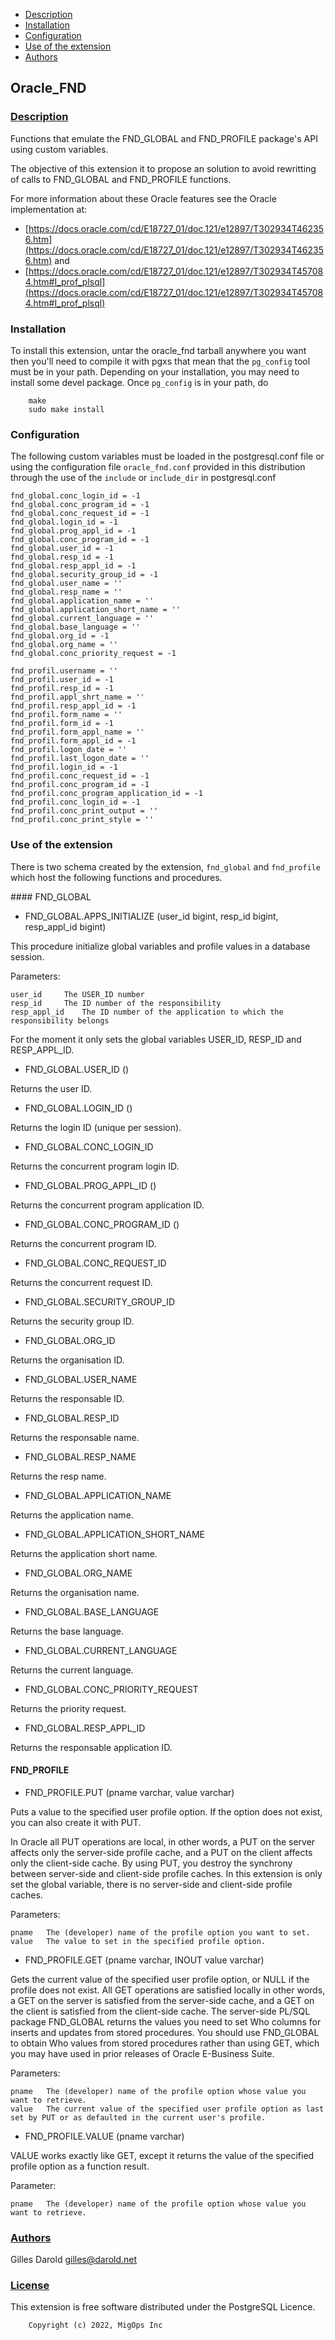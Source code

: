 * [Description](#description)
* [Installation](#installation)
* [Configuration](#configuration)
* [Use of the extension](#use-of-the-extension)
* [Authors](#authors)

## Oracle_FND

### [Description](#description)

Functions that emulate the FND_GLOBAL and FND_PROFILE package's API using
custom variables.

The objective of this extension it to propose an solution to avoid rewritting
of calls to FND_GLOBAL and FND_PROFILE functions.

For more information about these Oracle features see the Oracle implementation at:
* [https://docs.oracle.com/cd/E18727_01/doc.121/e12897/T302934T462356.htm](https://docs.oracle.com/cd/E18727_01/doc.121/e12897/T302934T462356.htm) and
* [https://docs.oracle.com/cd/E18727_01/doc.121/e12897/T302934T457084.htm#I_prof_plsql](https://docs.oracle.com/cd/E18727_01/doc.121/e12897/T302934T457084.htm#I_prof_plsql)


### Installation

To install this extension, untar the oracle_fnd tarball anywhere you want then
you'll need to compile it with pgxs that mean that the `pg_config` tool must be
in your path.  Depending on your installation, you may need to install some devel
package. Once `pg_config` is in your path, do

        make
        sudo make install

### Configuration

The following custom variables must be loaded in the postgresql.conf file or using
the configuration file `oracle_fnd.conf` provided in this distribution through the
use of the `include` or `include_dir` in postgresql.conf

```
fnd_global.conc_login_id = -1
fnd_global.conc_program_id = -1
fnd_global.conc_request_id = -1
fnd_global.login_id = -1
fnd_global.prog_appl_id = -1
fnd_global.conc_program_id = -1
fnd_global.user_id = -1
fnd_global.resp_id = -1
fnd_global.resp_appl_id = -1
fnd_global.security_group_id = -1
fnd_global.user_name = ''
fnd_global.resp_name = ''
fnd_global.application_name = ''
fnd_global.application_short_name = ''
fnd_global.current_language = ''
fnd_global.base_language = ''
fnd_global.org_id = -1
fnd_global.org_name = ''
fnd_global.conc_priority_request = -1

fnd_profil.username = ''
fnd_profil.user_id = -1
fnd_profil.resp_id = -1
fnd_profil.appl_shrt_name = ''
fnd_profil.resp_appl_id = -1
fnd_profil.form_name = ''
fnd_profil.form_id = -1
fnd_profil.form_appl_name = ''
fnd_profil.form_appl_id = -1
fnd_profil.logon_date = ''
fnd_profil.last_logon_date = ''
fnd_profil.login_id = -1
fnd_profil.conc_request_id = -1
fnd_profil.conc_program_id = -1
fnd_profil.conc_program_application_id = -1
fnd_profil.conc_login_id = -1
fnd_profil.conc_print_output = ''
fnd_profil.conc_print_style = ''
```

### Use of the extension

There is two schema created by the extension, `fnd_global` and `fnd_profile` which host the following functions and procedures.

#### FND_GLOBAL

* FND_GLOBAL.APPS_INITIALIZE (user_id bigint, resp_id bigint, resp_appl_id bigint)

This procedure initialize global variables and profile values in a database session.

Parameters:

	user_id 	The USER_ID number
	resp_id 	The ID number of the responsibility
	resp_appl_id 	The ID number of the application to which the responsibility belongs

For the moment it only sets the global variables USER_ID, RESP_ID and RESP_APPL_ID.

* FND_GLOBAL.USER_ID ()

Returns the user ID.

* FND_GLOBAL.LOGIN_ID ()

Returns the login ID (unique per session).

* FND_GLOBAL.CONC_LOGIN_ID

Returns the concurrent program login ID.

* FND_GLOBAL.PROG_APPL_ID ()

Returns the concurrent program application ID.

* FND_GLOBAL.CONC_PROGRAM_ID ()

Returns the concurrent program ID.

* FND_GLOBAL.CONC_REQUEST_ID

Returns the concurrent request ID.

* FND_GLOBAL.SECURITY_GROUP_ID

Returns the security group ID.

* FND_GLOBAL.ORG_ID

Returns the organisation ID.

* FND_GLOBAL.USER_NAME

Returns the responsable ID.

* FND_GLOBAL.RESP_ID

Returns the responsable name.

* FND_GLOBAL.RESP_NAME

Returns the resp name.

* FND_GLOBAL.APPLICATION_NAME

Returns the application name.

* FND_GLOBAL.APPLICATION_SHORT_NAME

Returns the application short name.

* FND_GLOBAL.ORG_NAME

Returns the organisation name.

* FND_GLOBAL.BASE_LANGUAGE

Returns the base language.

* FND_GLOBAL.CURRENT_LANGUAGE

Returns the current language.

* FND_GLOBAL.CONC_PRIORITY_REQUEST

Returns the priority request.

* FND_GLOBAL.RESP_APPL_ID

Returns the responsable application ID.

#### FND_PROFILE

* FND_PROFILE.PUT (pname varchar, value varchar)

Puts a value to the specified user profile option. If the option does not exist,
you can also create it with PUT.

In Oracle all PUT operations are local, in other words, a PUT on the server affects only
the server-side profile cache, and a PUT on the client affects only the client-side cache.
By using PUT, you destroy the synchrony between server-side and client-side profile caches.
In this extension is only set the global variable, there is no server-side and client-side
profile caches.

Parameters:

	pname 	The (developer) name of the profile option you want to set.
	value 	The value to set in the specified profile option.

* FND_PROFILE.GET (pname varchar, INOUT value varchar)

Gets the current value of the specified user profile option, or NULL
if the profile does not exist. All GET operations are satisfied locally
in other words, a GET on the server is satisfied from the server-side
cache, and a GET on the client is satisfied from the client-side cache.
The server-side PL/SQL package FND_GLOBAL returns the values you need to
set Who columns for inserts and updates from stored procedures. You should
use FND_GLOBAL to obtain Who values from stored procedures rather than
using GET, which you may have used in prior releases of Oracle E-Business
Suite.

Parameters:

	pname 	The (developer) name of the profile option whose value you want to retrieve.
	value 	The current value of the specified user profile option as last set by PUT or as defaulted in the current user's profile.

* FND_PROFILE.VALUE (pname varchar)

VALUE works exactly like GET, except it returns the value of the specified
profile option as a function result.

Parameter:

	pname 	The (developer) name of the profile option whose value you want to retrieve.


### [Authors](#authors)

Gilles Darold
gilles@darold.net

### [License](#license)

This extension is free software distributed under the PostgreSQL
Licence.

        Copyright (c) 2022, MigOps Inc

